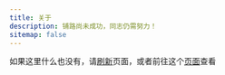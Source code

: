 ```yaml
---
title: 关于
description: 铺路尚未成功，同志仍需努力！
sitemap: false
---
```

<span id="about-content"><span id="about-message"></span>如果这里什么也没有，请<a id="about-refresh"
    href="./fallback.html">刷新</a>页面，或者前往这个[页面](https://wherewhere.github.io/wherewhere)查看</span>

<script src="https://cdn.jsdelivr.net/npm/js-base64@2" data-pjax></script>
<script src="https://cdn.jsdelivr.net/gh/xiapeng01/xiapeng01.GitHub.io@4975fc1/marked.js" data-pjax></script>

<script data-pjax>
  (function () {
    var isLoading = false;
    var readme = document.getElementById("about-content");
    var message = document.getElementById("about-message");
    function loadReadmeAsync() {
      if (isLoading) {
        return;
      }
      isLoading = true;
      message.innerHTML = "正在从 GitHub 拉取信息，请坐和放宽<br>";
      var request = typeof XDomainRequest === "undefined" ? new XMLHttpRequest() : new XDomainRequest();
      function onError() {
        message.innerHTML = "拉取失败，即将跳转到 GitHub 页面<br>";
        location.href = "https://wherewhere.github.io/wherewhere";
        isLoading = false;
      }
      try {
        request.open("GET", "https://api.github.com/repos/wherewhere/wherewhere/readme", true);
      }
      catch (_) {
        onError();
        return;
      }
      request.onload = function () {
        try {
          message.innerHTML = "拉取成功，正在解析<br>";
          var data = typeof JSON === "undefined" ? eval('(' + request.responseText + ')') : JSON.parse(request.responseText);
          var content = data.content;
          if (typeof content == "string" && content.length) {
            message.innerHTML = "解析成功，正在渲染<br>";
            readme.innerHTML = marked.parse(Base64.decode(content));
          }
        }
        catch (_) {
          onError();
          return;
        }
        finally {
          isLoading = false;
        }
      };
      request.onerror = onError;
      request.ontimeout = onError;
      request.send();
    }
    loadReadmeAsync();
    var refresh = document.getElementById("about-refresh");
    if (typeof refresh === "object") {
      refresh.href = "javascript:void(0)";
      refresh.onclick = loadReadmeAsync;
    }
  })();
</script>

<style>
  #about-content img {
    margin-bottom: 0 !important;
    display: inline;
  }
</style>